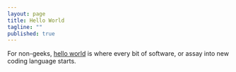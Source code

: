 ```yaml
---
layout: page
title: Hello World
tagline: ""
published: true
---
```


For non-geeks, [hello world](http://en.wikipedia.org/wiki/Hello_world_program) is where every bit of software, or assay into new coding language starts.